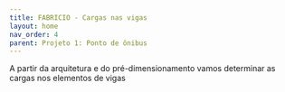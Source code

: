 ```yaml
---
title: FABRICIO - Cargas nas vigas
layout: home
nav_order: 4
parent: Projeto 1: Ponto de ônibus
---
```


<!--Don't delete this script-->
<script src = "https://polyfill.io/v3/polyfill.min.js?features=es6"></script>
<script id = "MathJax-script" async src="https://cdn.jsdelivr.net/npm/mathjax@3/es5/tex-mml-chtml.js"></script>
<!--Don't delete this script-->

A partir da arquitetura e do pré-dimensionamento vamos determinar as cargas nos elementos de vigas
